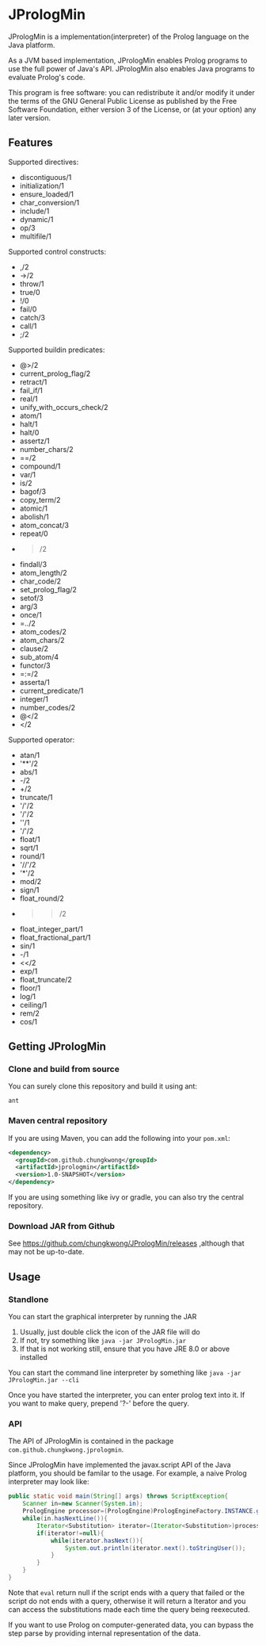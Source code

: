 # JPrologMin

JPrologMin is a implementation(interpreter) of the Prolog language 
on the Java platform.

As a JVM based implementation, JPrologMin enables Prolog programs
to use the full power of Java's API. JPrologMin also enables Java
programs to evaluate Prolog's code. 

This program is free software: you can redistribute it and/or modify
it under the terms of the GNU General Public License as published by
the Free Software Foundation, either version 3 of the License, or
(at your option) any later version.

## Features

Supported directives:
- discontiguous/1
- initialization/1
- ensure_loaded/1
- char_conversion/1
- include/1
- dynamic/1
- op/3
- multifile/1

Supported control constructs:
- ,/2
- ->/2
- throw/1
- true/0
- !/0
- fail/0
- catch/3
- call/1
- ;/2

Supported buildin predicates:
- @>/2
- current_prolog_flag/2
- retract/1
- fail_if/1
- real/1
- unify_with_occurs_check/2
- atom/1
- halt/1
- halt/0
- assertz/1
- number_chars/2
- ==/2
- compound/1
- var/1
- is/2
- bagof/3
- copy_term/2
- atomic/1
- abolish/1
- atom_concat/3
- repeat/0
- >/2
- findall/3
- atom_length/2
- char_code/2
- set_prolog_flag/2
- setof/3
- arg/3
- once/1
- =../2
- atom_codes/2
- atom_chars/2
- clause/2
- sub_atom/4
- functor/3
- =:=/2
- asserta/1
- current_predicate/1
- integer/1
- number_codes/2
- @</2
- </2

Supported operator:
- atan/1
- '**'/2
- abs/1
- -/2
- +/2
- truncate/1
- '/\'/2
- '\/'/2
- '\'/1
- '/'/2
- float/1
- sqrt/1
- round/1
- '//'/2
- '*'/2
- mod/2
- sign/1
- float_round/2
- >>/2
- float_integer_part/1
- float_fractional_part/1
- sin/1
- -/1
- <</2
- exp/1
- float_truncate/2
- floor/1
- log/1
- ceiling/1
- rem/2
- cos/1

## Getting JPrologMin

### Clone and build from source

You can surely clone this repository and build it using ant:

```
ant
```

### Maven central repository

If you are using Maven, you can add the following into your `pom.xml`:

```xml
<dependency>
  <groupId>com.github.chungkwong</groupId>
  <artifactId>jprologmin</artifactId>
  <version>1.0-SNAPSHOT</version>
</dependency>
```

If you are using something like ivy or gradle, you can also try the central
repository.

### Download JAR from Github

See https://github.com/chungkwong/JPrologMin/releases ,although that may
not be up-to-date.

## Usage

### Standlone

You can start the graphical interpreter by running the JAR
1. Usually, just double click the icon of the JAR file will do
2. If not, try something like `java -jar JPrologMin.jar`
3. If that is not working still, ensure that you have JRE 8.0 or above installed 

You can start the command line interpreter by something like 
`java -jar JPrologMin.jar --cli`

Once you have started the interpreter, you can enter prolog text into it.
If you want to make query, prepend '?-' before the query.

### API

The API of JPrologMin is contained in the package `com.github.chungkwong.jprologmin`.

Since JPrologMin have implemented the javax.script API of the Java platform,
you should be familar to the usage. For example, a naive Prolog interpreter
may look like:

```java
public static void main(String[] args) throws ScriptException{
	Scanner in=new Scanner(System.in);
	PrologEngine processor=(PrologEngine)PrologEngineFactory.INSTANCE.getScriptEngine();
	while(in.hasNextLine()){
		Iterator<Substitution> iterator=(Iterator<Substitution>)processor.eval(in.nextLine());
		if(iterator!=null){
			while(iterator.hasNext()){
				System.out.println(iterator.next().toStringUser());
			}
		}
	}
}
```

Note that `eval` return null if the script ends with a query that failed
or the script do not ends with a query, otherwise it will return a Iterator
and you can access the substitutions made each time the query being reexecuted.

If you want to use Prolog on computer-generated data, you can bypass the step 
parse by providing internal representation of the data.